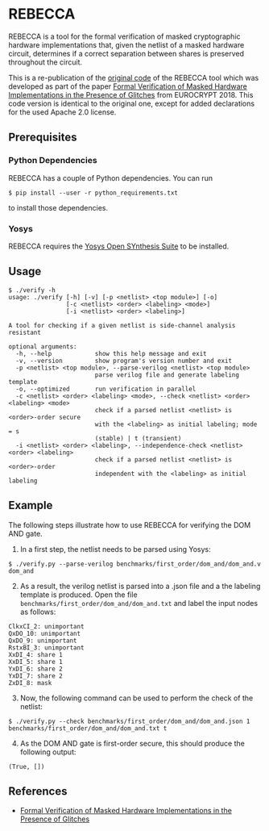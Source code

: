 # REBECCA

REBECCA is a tool for the formal verification of masked cryptographic hardware implementations
that, given the netlist of a masked hardware circuit, determines if a correct separation between
shares is preserved throughout the circuit.

This is a re-publication of the [original code](https://github.com/riusupov/rebecca) of the
REBECCA tool which was developed as part of the paper [Formal Verification of Masked Hardware
Implementations in the Presence of Glitches](https://eprint.iacr.org/2017/897.pdf) from
EUROCRYPT 2018. This code version is identical to the original one, except for added
declarations for the used Apache 2.0 license.

## Prerequisites

### Python Dependencies

REBECCA has a couple of Python dependencies. You can run
```console
$ pip install --user -r python_requirements.txt
```
to install those dependencies.

### Yosys

REBECCA requires the [Yosys Open SYnthesis Suite](https://github.com/YosysHQ/yosys) to be installed.

## Usage

```console
$ ./verify -h
usage: ./verify [-h] [-v] [-p <netlist> <top module>] [-o]
                [-c <netlist> <order> <labeling> <mode>]
                [-i <netlist> <order> <labeling>]

A tool for checking if a given netlist is side-channel analysis resistant

optional arguments:
  -h, --help            show this help message and exit
  -v, --version         show program's version number and exit
  -p <netlist> <top module>, --parse-verilog <netlist> <top module>
                        parse verilog file and generate labeling template
  -o, --optimized       run verification in parallel
  -c <netlist> <order> <labeling> <mode>, --check <netlist> <order> <labeling> <mode>
                        check if a parsed netlist <netlist> is <order>-order secure
                        with the <labeling> as initial labeling; mode = s
                        (stable) | t (transient)
  -i <netlist> <order> <labeling>, --independence-check <netlist> <order> <labeling>
                        check if a parsed netlist <netlist> is <order>-order
                        independent with the <labeling> as initial labeling
```

## Example

The following steps illustrate how to use REBECCA for verifying the DOM AND gate.

1. In a first step, the netlist needs to be parsed using Yosys:
```console
$ ./verify.py --parse-verilog benchmarks/first_order/dom_and/dom_and.v dom_and
```

2. As a result, the verilog netlist is parsed into a .json file and a the labeling
template is produced. Open the file `benchmarks/first_order/dom_and/dom_and.txt` and
label the input nodes as follows:
```
ClkxCI_2: unimportant
QxDO_10: unimportant
QxDO_9: unimportant
RstxBI_3: unimportant
XxDI_4: share 1
XxDI_5: share 1
YxDI_6: share 2
YxDI_7: share 2
ZxDI_8: mask
```

3. Now, the following command can be used to perform the check of the netlist:
```console
$ ./verify.py --check benchmarks/first_order/dom_and/dom_and.json 1 benchmarks/first_order/dom_and/dom_and.txt t
```
4. As the DOM AND gate is first-order secure, this should produce the following output:
```console
(True, [])
```

## References

- [Formal Verification of Masked Hardware Implementations in the Presence of Glitches](https://eprint.iacr.org/2017/897.pdf)
